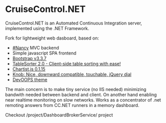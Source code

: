 # CruiseControl.NET
CruiseControl.NET is an Automated Continuous Integration server, implemented using the .NET Framework.

Fork for lightweight web dasboard, based on:
* [#Nancy](https://github.com/NancyFx/Nancy) MVC backend
* Simple javascript SPA frontend
* [Bootstrap v3.3.7](http://getbootstrap.com)
* [TableSorter 2.0 - Client-side table sorting with ease!](http://tablesorter.com)
* [Chartist.js 0.1.15](https://gionkunz.github.io/chartist-js/)
* [Knob: Nice, downward compatible, touchable, jQuery dial](https://github.com/aterrien/jQuery-Knob)
* [DevOOPS theme](https://github.com/nnmware/devoops)
	
The main concern is to make tiny service (no IIS needed) minimizing bandwith needed between backend and client. On another hand enabling near realtime monitoring on slow networks. Works as a concentrator of .net remoting answers from CC.NET runners in a memory dashboard.

Checkout /project/DashboardBrokerService/ project
